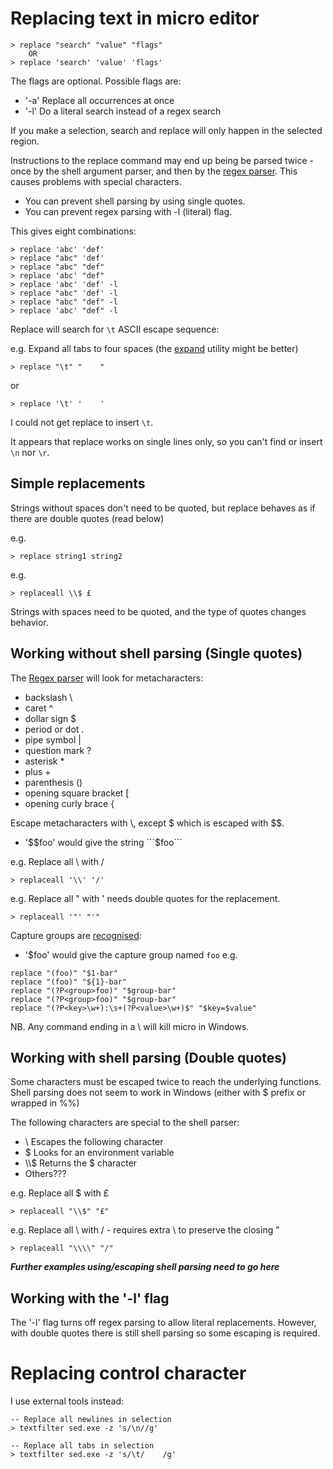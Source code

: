 # Replacing text in micro editor


```
> replace "search" "value" "flags"  
    OR
> replace 'search' 'value' 'flags'  
```

The flags are optional. Possible flags are:
-    '-a' Replace all occurrences at once
-    '-l' Do a literal search instead of a regex search

If you make a selection, search and replace will only happen in the selected region.

Instructions to the replace command may end up being be parsed twice - once by the shell argument parser, and then by the [regex parser](https://pkg.go.dev/regexp#Regexp.Expand). This causes problems with special characters.

-   You can prevent shell parsing by using single quotes.
-   You can prevent regex parsing with -l (literal) flag.

This gives eight combinations:
````
> replace 'abc' 'def'
> replace "abc" 'def'
> replace "abc" "def"
> replace 'abc' "def"
> replace 'abc' 'def' -l
> replace "abc" 'def' -l
> replace "abc" "def" -l
> replace 'abc' "def" -l
````
Replace will search for ````\t```` ASCII escape sequence:

e.g. Expand all tabs to four spaces (the [expand](https://linuxhandbook.com/convert-tabs-spaces/) utility might be better)
```
> replace "\t" "    "
```
or 
``` 
> replace '\t' '    '
```

I could not get replace to insert ````\t````.

It appears that replace works on single lines only, so you can't find or insert ````\n```` nor ````\r````.

## Simple replacements

Strings without spaces don't need to be quoted, but replace behaves as if there are double quotes (read below)

e.g.
```
> replace string1 string2
```

e.g.
```
> replaceall \\$ £
```

Strings with spaces need to be quoted, and the type of quotes changes behavior.

## Working without shell parsing (Single quotes)

The [Regex parser](https://pkg.go.dev/regexp#Regexp.Expand) will look for metacharacters:

-   backslash \
-   caret ^
-   dollar sign $
-   period or dot .
-   pipe symbol |
-   question mark ?
-   asterisk  *
-   plus +
-   parenthesis ()
-   opening square bracket [
-   opening curly brace {

Escape metacharacters with \\, except $ which is escaped with $$.
-   '$$foo' would give the string ```$foo```

e.g. Replace all \ with / 
```
> replaceall '\\' '/' 
```
e.g. Replace all " with ' needs double quotes for the replacement.
```
> replaceall '"' "'"
```
Capture groups are [recognised](https://golang.org/pkg/regexp/syntax):
-   '$foo' would give the capture group named ```foo```
e.g. 

```
replace "(foo)" "$1-bar"
replace "(foo)" "${1}-bar"
replace "(?P<group>foo)" "$group-bar"
replace "(?P<group>foo)" "$group-bar"
replace "(?P<key>\w+):\s+(?P<value>\w+)$" "$key=$value"
```

NB. Any command ending in a \ will kill micro in Windows.

## Working with shell parsing (Double quotes)

Some characters must be escaped twice to reach the underlying functions. Shell parsing does not seem to work in Windows (either with $ prefix or wrapped in %%)

The following characters are special to the shell parser:
-   \   Escapes the following character
-   $   Looks for an environment variable
-   \\\\$  Returns the $ character
-   Others???

e.g. Replace all $ with £
```
> replaceall "\\$" "£"
```

e.g. Replace all \ with /   -  requires extra \ to preserve the closing "
```
> replaceall "\\\\" "/"
```

***Further examples using/escaping shell parsing need to go here***


## Working with the '-l' flag

The '-l' flag turns off regex parsing to allow literal replacements. However, with double quotes there is still shell parsing so some escaping is required.

# Replacing control character

I use external tools instead:

```
-- Replace all newlines in selection
> textfilter sed.exe -z 's/\n//g'
```

```
-- Replace all tabs in selection
> textfilter sed.exe -z 's/\t/    /g'
```
